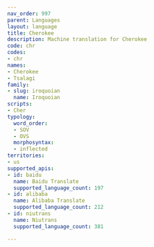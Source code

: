 ```yaml
---
nav_order: 997
parent: Languages
layout: language
title: Cherokee
description: Machine translation for Cherokee
code: chr
codes:
- chr
names:
- Cherokee
- Tsalagi
family:
- slug: iroquoian
  name: Iroquoian
scripts:
- Cher
typology:
  word_order:
  - SOV
  - OVS
  morphosyntax:
  - inflected
territories:
- us
supported_apis:
- id: baidu
  name: Baidu Translate
  supported_language_count: 197
- id: alibaba
  name: Alibaba Translate
  supported_language_count: 212
- id: niutrans
  name: Niutrans
  supported_language_count: 381

---
```


